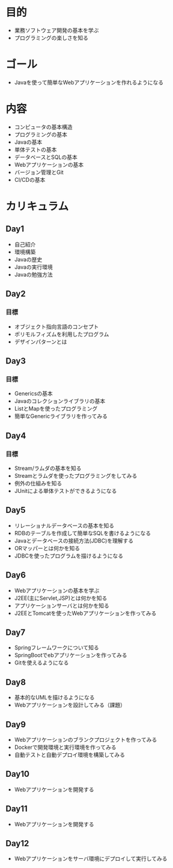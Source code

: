 # 目的

* 業務ソフトウェア開発の基本を学ぶ
* プログラミングの楽しさを知る

# ゴール

* Javaを使って簡単なWebアプリケーションを作れるようになる

# 内容

* コンピュータの基本構造
* プログラミングの基本
* Javaの基本
* 単体テストの基本
* データベースとSQLの基本
* Webアプリケーションの基本
* バージョン管理とGit
* CI/CDの基本

# カリキュラム

## Day1 

* 自己紹介
* 環境構築
* Javaの歴史
* Javaの実行環境
* Javaの勉強方法

## Day2

### 目標

* オブジェクト指向言語のコンセプト
* ポリモルフィズムを利用したプログラム
* デザインパターンとは

## Day3

### 目標

* Genericsの基本
* Javaのコレクションライブラリの基本
* ListとMapを使ったプログラミング
* 簡単なGenericライブラリを作ってみる

## Day4

### 目標

* Stream/ラムダの基本を知る
* Streamとラムダを使ったプログラミングをしてみる
* 例外の仕組みを知る
* JUnitによる単体テストができるようになる

## Day5

* リレーショナルデータベースの基本を知る
* RDBのテーブルを作成して簡単なSQLを書けるようになる
* Javaとデータベースの接続方法(JDBC)を理解する
* ORマッパーとは何かを知る
* JDBCを使ったプログラムを描けるようになる

## Day6

* Webアプリケーションの基本を学ぶ
* J2EE(主にServlet,JSP)とは何かを知る
* アプリケーションサーバとは何かを知る
* J2EEとTomcatを使ったWebアプリケーションを作ってみる

## Day7

* Springフレームワークについて知る
* SpringBootでebアプリケーションを作ってみる
* Gitを使えるようになる

## Day8

* 基本的なUMLを描けるようになる
* Webアプリケーションを設計してみる（課題）

## Day9

* Webアプリケーションのブランクプロジェクトを作ってみる
* Dockerで開発環境と実行環境を作ってみる
* 自動テストと自動デプロイ環境を構築してみる

## Day10

* Webアプリケーションを開発する

## Day11

* Webアプリケーションを開発する

## Day12

* Webアプリケーションをサーバ環境にデプロイして実行してみる



